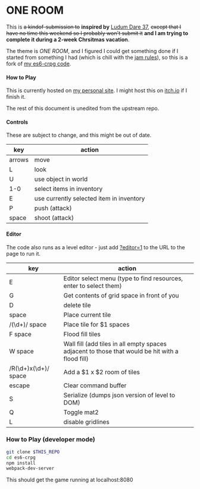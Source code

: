 # ONE ROOM

This is ~~a kindof-submission to~~ **inspired by** [Ludum Dare 37](https://ldjam.com), ~~except that I have no time
this weekend so I probably won't submit it~~ **and I am trying to complete it during a 2-week Chrsitmas vacation**.

The theme is *ONE ROOM*, and I figured I could get something done if I started from something I had
(which is chill with the [jam rules](http://ludumdare.com/compo/rules/)), so this is a fork of
[my es6-crpg code](https://github.com/dorthu/es6-crpg).

#### How to Play

This is currently hosted on [my personal site](https://oneroom.dorthu.com).
I might host this on [itch.io](https://itch.io) if I finish it.

The rest of this document is unedited from the upstream repo.

#### Controls

These are subject to change, and this might be out of date.

| key | action |
|-----|--------|
| arrows | move |
| L | look |
| U | use object in world |
| 1-0 | select items in inventory |
| E | use currently selected item in inventory |
| P | push (attack) |
| space | shoot (attack) |

#### Editor

The code also runs as a level editor - just add [?editor=1](http://rpg-test.dorthu.com?editor=1)
to the URL to the page to run it.

| key | action |
|-----|--------|
| E | Editor select menu (type to find resources, enter to select them) |
| G | Get contents of grid space in front of you |
| D | delete tile |
| space | Place current tile |
| /(\d+)/ space | Place tile for $1 spaces |
| F space | Flood fill tiles |
| W space | Wall fill (add tiles in all empty spaces adjacent to those that would be hit with a flood fill) |
| /R(\d+)x(\d+)/ space | Add a $1 x $2 room of tiles |
| escape | Clear command buffer |
| S | Serialize (dumps json version of level to DOM) |
| Q | Toggle mat2 |
| L | disable gridlines |


### How to Play (developer mode)

```bash
git clone $THIS_REPO
cd es6-crpg
npm install
webpack-dev-server
```

This should get the game running at localhost:8080
